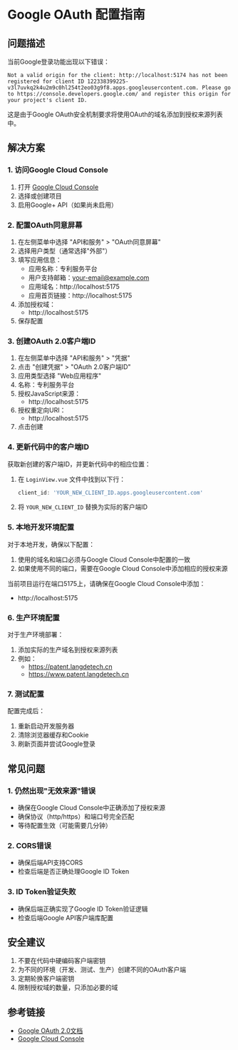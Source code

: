 # Google OAuth 配置指南

## 问题描述

当前Google登录功能出现以下错误：

```
Not a valid origin for the client: http://localhost:5174 has not been registered for client ID 122338399225-v3l7uvkq2k4u2m9c0hl254t2eo03g9f8.apps.googleusercontent.com. Please go to https://console.developers.google.com/ and register this origin for your project's client ID.
```

这是由于Google OAuth安全机制要求将使用OAuth的域名添加到授权来源列表中。

## 解决方案

### 1. 访问Google Cloud Console

1. 打开 [Google Cloud Console](https://console.cloud.google.com/)
2. 选择或创建项目
3. 启用Google+ API（如果尚未启用）

### 2. 配置OAuth同意屏幕

1. 在左侧菜单中选择 "API和服务" > "OAuth同意屏幕"
2. 选择用户类型（通常选择"外部"）
3. 填写应用信息：
   - 应用名称：专利服务平台
   - 用户支持邮箱：your-email@example.com
   - 应用域名：http://localhost:5175
   - 应用首页链接：http://localhost:5175
4. 添加授权域：
   - http://localhost:5175
5. 保存配置

### 3. 创建OAuth 2.0客户端ID

1. 在左侧菜单中选择 "API和服务" > "凭据"
2. 点击 "创建凭据" > "OAuth 2.0客户端ID"
3. 应用类型选择 "Web应用程序"
4. 名称：专利服务平台
5. 授权JavaScript来源：
   - http://localhost:5175
6. 授权重定向URI：
   - http://localhost:5175
7. 点击创建

### 4. 更新代码中的客户端ID

获取新创建的客户端ID，并更新代码中的相应位置：

1. 在 `LoginView.vue` 文件中找到以下行：

   ```javascript
   client_id: 'YOUR_NEW_CLIENT_ID.apps.googleusercontent.com'
   ```

2. 将 `YOUR_NEW_CLIENT_ID` 替换为实际的客户端ID

### 5. 本地开发环境配置

对于本地开发，确保以下配置：

1. 使用的域名和端口必须与Google Cloud Console中配置的一致
2. 如果使用不同的端口，需要在Google Cloud Console中添加相应的授权来源

当前项目运行在端口5175上，请确保在Google Cloud Console中添加：

- http://localhost:5175

### 6. 生产环境配置

对于生产环境部署：

1. 添加实际的生产域名到授权来源列表
2. 例如：
   - https://patent.langdetech.cn
   - https://www.patent.langdetech.cn

### 7. 测试配置

配置完成后：

1. 重新启动开发服务器
2. 清除浏览器缓存和Cookie
3. 刷新页面并尝试Google登录

## 常见问题

### 1. 仍然出现"无效来源"错误

- 确保在Google Cloud Console中正确添加了授权来源
- 确保协议（http/https）和端口号完全匹配
- 等待配置生效（可能需要几分钟）

### 2. CORS错误

- 确保后端API支持CORS
- 检查后端是否正确处理Google ID Token

### 3. ID Token验证失败

- 确保后端正确实现了Google ID Token验证逻辑
- 检查后端Google API客户端库配置

## 安全建议

1. 不要在代码中硬编码客户端密钥
2. 为不同的环境（开发、测试、生产）创建不同的OAuth客户端
3. 定期轮换客户端密钥
4. 限制授权域的数量，只添加必要的域

## 参考链接

- [Google OAuth 2.0文档](https://developers.google.com/identity/protocols/oauth2)
- [Google Cloud Console](https://console.cloud.google.com/)

